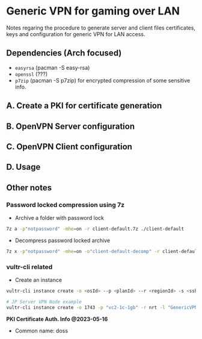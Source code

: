 # Generic VPN for gaming over LAN

Notes regaring the procedure to generate server and client files certificates, keys and configuration for generic VPN for LAN access.

## Dependencies (Arch focused)
- `easyrsa` (pacman -S easy-rsa)
- `openssl` (???)
- `p7zip`  (pacman -S p7zip) for encrypted compression of some sensitive info.

## A. Create a PKI for certificate generation

## B. OpenVPN Server configuration

## C. OpenVPN Client configuration

## D. Usage

## Other notes

### Password locked compression using 7z

- Archive a folder with password lock

```bash
7z a -p"notpassword" -mhe=on -r client-default.7z ./client-default
```

- Decompress password locked archive

```bash
7z x -p"notpassword" -mhe=on -o"client-default-decomp" -r client-default.7z
```

### vultr-cli related

- Create an instance

```bash
vultr-cli instance create -o <osId> --p <planId> --r <regionId> -s <sshId_0,sshId_1> --script-id <scriptId_0,scriptId_1> -l <label>

# JP Server VPN Node example
vultr-cli instance create -o 1743 -p "vc2-1c-1gb" -r nrt -l "GenericVPN-JP" -s "a6fb92f8-b8d1-47c9-9511-8f2dc116714b,6bc9749a-ad09-4d35-add4-fc41afeb8341"
```

**PKI Certificate Auth. Info @2023-05-16**
- Common name: doss

